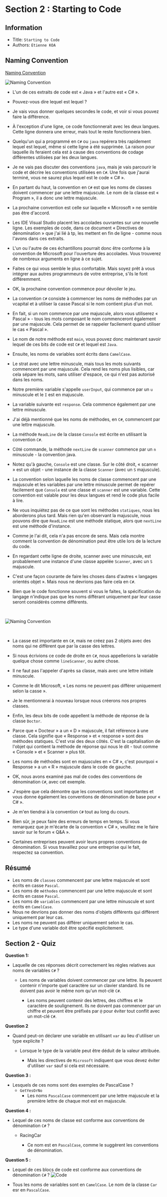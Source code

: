 Section 2 : Starting to Code
===

## Information
- Title:  `Starting to Code`
- Authors:  `Etienne KOA`


## Naming Convention

[Naming Convention](https://learn.microsoft.com/en-us/dotnet/standard/design-guidelines/capitalization-conventions)

![Naming Convention](images/image1.jpeg)

+ L'un de ces extraits de code est « Java » et l'autre est « C# ».
+ Pouvez-vous dire lequel est lequel ?
+ Je vais vous donner quelques secondes le code, et voir si vous pouvez faire la différence.
+ À l'exception d'une ligne, ce code fonctionnerait avec les deux langues. Cette ligne donnera une erreur, mais tout le reste fonctionnera bien.
+ Quelqu'un qui a programmé en `C#` ou `java` repérera très rapidement lequel est lequel, même si cette ligne a été supprimée. La raison pour laquelle ils feraient cela est à cause des conventions de codage différentes utilisées par les deux langues.
+ Je ne vais pas discuter des conventions `java`, mais je vais parcourir le code et décrire les conventions utilisées en `C#`. Une fois que j'aurai terminé, vous ne saurez plus lequel est le code « C# ».
+ En partant du haut, la convention en `C#` est que les noms de classes doivent commencer par une lettre majuscule. Le nom de la classe est « Program », il a donc une lettre majuscule.
+ La prochaine convention est celle sur laquelle « Microsoft » ne semble pas être d'accord.
+ Les IDE Visual Studio placent les accolades ouvrantes sur une nouvelle ligne. Les exemples de code, dans ce document « Directives de dénomination » que j'ai lié à tp, les mettent en fin de ligne - comme nous l'avons dans ces extraits.
+ L'un ou l'autre de ces échantillons pourrait donc être conforme à la convention de Microsoft pour l'ouverture des accolades. Vous trouverez de nombreux arguments en ligne à ce sujet.
+ Faites ce qui vous semble le plus confortable. Mais soyez prêt à vous intégrer aux autres programmeurs de votre entreprise, s'ils le font différemment.
+ OK, la prochaine convention commence pour dévoiler le jeu.
+ La convention `C#` consiste à commencer les noms de méthodes par un vcapital et à utiliser la casse Pascal si le nom contient plus d'un mot.
+ En fait, si un nom commence par une majuscule, alors vous utiliserez « Pascal » - tous les mots composant le nom commenceront également par une majuscule. Cela permet de se rappeler facilement quand utiliser le cas « Pascal ».
+ Le nom de notre méthode est `main`, vous pouvez donc maintenant savoir lequel de ces bits de code est `C#` et lequel est `Java`.
+ Ensuite, les noms de variables sont écrits dans `CamelCase`.
+ Le strat avec une lettre minuscule, mais tous les mots suivants commencent par une majuscule. Cela rend les noms plus lisibles, car cela sépare les mots, sans utiliser d'espace, ce qui n'est pas autorisé dans les noms.
+ Notre première variable s'appelle `userInput`, qui commence par un `u` minuscule et le `I` est en majuscule.

+ La variable suivante est `response`. Cela commence également par une lettre minuscule.

+ J'ai déjà mentionné que les noms de méthodes, en `C#`, commencent par une lettre majuscule.
+ La méthode `ReadLine` de la classe `Console` est écrite en utilisant la convention `C#`.
+ Côté commande, la méthode `nextLine` de `scanner` commence par un `n` minuscule - la convention java.
+ Notez qu'à gauche, `Console` est une classe. Sur le côté droit, « scanner » est un objet - une instance de la classe `Scanner` (avec un `S` majuscule).
+ La convention selon laquelle les noms de classe commencent par une majuscule et les variables par une lettre minuscule permet de repérer facilement que `Console` est une classe et `scanner` est une variable. Cette convention est valable pour les deux langues et rend le code plus facile à lire.
+ Ne vous inquiétez pas de ce que sont les méthodes `statiques`, nous les aborderons plus tard. Mais rien qu'en observant la majuscule, nous pouvons dire que `ReadLine` est une méthode statique, alors que `nextLine` est une méthode d'instance.
+ Comme je l'ai dit, cela n'a pas encore de sens. Mais cela montre comment la convention de dénomination peut être utile lors de la lecture du code.
+ En regardant cette ligne de droite, scanner avec une minuscule, est probablement une instance d'une classe appelée `Scanner`, avec un `S` majuscule.
+ C'est une façon courante de faire les choses dans d'autres « langages orientés objet ». Mais nous ne devrions pas faire cela en `C#`.
+ Bien que le code fonctionne souvent si vous le faites, la spécification du langage n'indique pas que les noms différant uniquement par leur casse seront considérés comme différents.

<br/>

![Naming Convention](images/image2.jpeg)

<br/>


+ La casse est importante en `C#`, mais ne créez pas 2 objets avec des noms qui ne diffèrent que par la casse des lettres.
+ Si nous écrivions ce code de droite en `C#`, nous appellerions la variable quelque chose comme `lineScanner`, ou autre chose.
+ Il ne faut pas l'appeler d'après sa classe, mais avec une lettre initiale minuscule.
+ Comme le dit Microsoft, « Les noms ne peuvent pas différer uniquement selon la casse ».
+ Je le mentionnerai à nouveau lorsque nous créerons nos propres classes.

+ Enfin, les deux bits de code appellent la méthode de réponse de la classe `Doctor`.

+ Parce que « Docteur » a un « D » majuscule, il fait référence à une classe. Cela signifie que « Response » et « response » sont des méthodes statiques. C'est vrai des deux côtés. C'est la capitalisation de l'objet qui contient la méthode de réponse qui nous le dit - tout comme « Console » et « Scanner » plus tôt.

+ Les noms de méthodes sont en majuscules en « C# », c'est pourquoi « Response » a un « R » majuscule dans le code de gauche.

+ OK, nous avons examiné pas mal de codes des conventions de dénomination `C#`, avec cet exemple.
+ J'espère que cela démontre que les conventions sont importantes et vous donne également les conventions de dénomination de base pour « C# ».
+ Je m'en tiendrai à la convention `C#` tout au long du cours.
+ Bien sûr, je peux faire des erreurs de temps en temps. Si vous remarquez que je m'écarte de la convention « C# », veuillez me le faire savoir sur le forum « Q&A ».
+ Certaines entreprises peuvent avoir leurs propres conventions de dénomination. Si vous travaillez pour une entreprise qui le fait, respectez sa convention.

## Résumé
+ Les noms de `classes` commencent par une lettre majuscule et sont écrits en casse `Pascal`.
+ Les noms de `méthodes` commencent par une lettre majuscule et sont écrits en casse `Pascal`.
+ Les noms de `variables` commencent par une lettre minuscule et sont écrits en `CamelCase`.
+ Nous ne devrions pas donner des noms d'objets différents qui diffèrent uniquement par leur cas.
+ Les noms ne peuvent pas différer uniquement selon le cas.
+ Le type d'une variable doit être spécifié explicitement.

## Section 2 - Quiz

**Question 1:**

+ Laquelle de ces réponses décrit correctement les règles relatives aux noms de variables `C#` ?

  + Les noms de variables doivent commencer par une lettre. Ils peuvent contenir n'importe quel caractère sur un clavier standard. Ils ne doivent pas avoir le même nom qu'un mot-clé `C#`.

    + Les noms peuvent contenir des lettres, des chiffres et le caractère de soulignement. Ils ne doivent pas commencer par un chiffre et peuvent être préfixés par `@` pour éviter tout conflit avec un mot-clé `C#`.

**Question 2**

+ Quand peut-on déclarer une variable en utilisant `var` au lieu d'utiliser un type explicite ?

  + Lorsque le type de la variable peut être déduit de la valeur attribuée.

    + Mais les directives de `Microsoft` indiquent que vous devez éviter d'utiliser `var` sauf si cela est nécessaire.

**Question 3 :**
+ Lesquels de ces noms sont des exemples de PascalCase ?
  + `GetYesOrNo`
    + Les noms `PascalCase` commencent par une lettre majuscule et la première lettre de chaque mot est en majuscule.

**Question 4 :**
+ Lequel de ces noms de classe est conforme aux conventions de dénomination `C#` ?

  + RacingCar

    + Ce nom est en `PascalCase`, comme le suggèrent les conventions de dénomination.

**Question 5 :**
+ Lequel de ces blocs de code est conforme aux conventions de dénomination `C#` ?
![Code](images/image3.jpeg)

+ Tous les noms de variables sont en `CamelCase`. Le nom de la classe `Car` esr en `PascalCase`.


